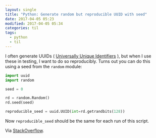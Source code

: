 ```yaml
---
layout: single
title: "Python: Generate random but reproducible UUID with seed"
date: 2017-04-05 05:23
modified: 2017-04-05 05:34
categories: til
tags:
  - python
  - til
---
```


I often generate UUIDs (
[Universally Unique Identifiers](https://en.wikipedia.org/wiki/Universally_unique_identifier)
), but when I use these in testing, I want to do so reproducibly.
Turns out you can do this using a seed from the `random` module:

```python
import uuid
import random

seed = 0

rd = random.Random()
rd.seed(seed)

reproducible_seed = uuid.UUID(int=rd.getrandbits(128))
```

Now `reproducible_seed` should be the same for each run of this script.

Via [StackOverflow](http://stackoverflow.com/q/41186818/1257318).
